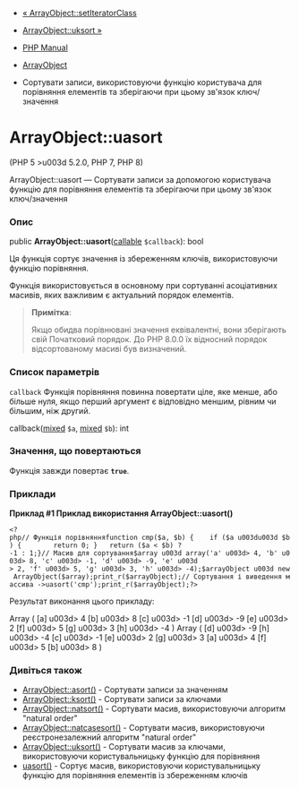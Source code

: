 - [« ArrayObject::setIteratorClass](arrayobject.setiteratorclass.md)
- [ArrayObject::uksort »](arrayobject.uksort.md)

- [PHP Manual](index.md)
- [ArrayObject](class.arrayobject.md)
- Сортувати записи, використовуючи функцію користувача для порівняння
елементів та зберігаючи при цьому зв'язок ключ/значення

# ArrayObject::uasort

(PHP 5 \>u003d 5.2.0, PHP 7, PHP 8)

ArrayObject::uasort — Сортувати записи за допомогою користувача
функцію для порівняння елементів та зберігаючи при цьому зв'язок ключ/значення

### Опис

public **ArrayObject::uasort**([callable](language.types.callable.md)
`$callback`): bool

Ця функція сортує значення із збереженням ключів, використовуючи
функцію порівняння.

Функція використовується в основному при сортуванні асоціативних масивів,
яких важливим є актуальний порядок елементів.

> **Примітка**:
>
> Якщо обидва порівнювані значення еквівалентні, вони зберігають свій
> Початковий порядок. До PHP 8.0.0 їх відносний порядок
> відсортованому масиві був визначений.

### Список параметрів

`callback`
Функція порівняння повинна повертати ціле, яке менше, або
більше нуля, якщо перший аргумент є відповідно меншим,
рівним чи більшим, ніж другий.

callback([mixed](language.types.declarations.md#language.types.declarations.mixed)
`$a`,
[mixed](language.types.declarations.md#language.types.declarations.mixed)
`$b`): int

### Значення, що повертаються

Функція завжди повертає **`true`**.

### Приклади

**Приклад #1 Приклад використання **ArrayObject::uasort()****

` <?php// Функція порівнянняfunction cmp($a, $b) {    if ($a u003du003d $b) {        return 0; }   return ($a < $b) ? -1 : 1;}// Масив для сортування$array u003d array('a' u003d> 4, 'b' u003d> 8, 'c' u003d> -1, 'd' u003d> -9, 'e' u003d > 2, 'f' u003d> 5, 'g' u003d> 3, 'h' u003d> -4);$arrayObject u003d new ArrayObject($array);print_r($arrayObject);// Сортування і виведення массива ->uasort('cmp');print_r($arrayObject);?> `

Результат виконання цього прикладу:

Array
(
[a] u003d> 4
[b] u003d> 8
[c] u003d> -1
[d] u003d> -9
[e] u003d> 2
[f] u003d> 5
[g] u003d> 3
[h] u003d> -4
)
Array
(
[d] u003d> -9
[h] u003d> -4
[c] u003d> -1
[e] u003d> 2
[g] u003d> 3
[a] u003d> 4
[f] u003d> 5
[b] u003d> 8
)

### Дивіться також

- [ArrayObject::asort()](arrayobject.asort.md) - Сортувати записи
за значенням
- [ArrayObject::ksort()](arrayobject.ksort.md) - Сортувати записи
за ключами
- [ArrayObject::natsort()](arrayobject.natsort.md) - Сортувати
масив, використовуючи алгоритм "natural order"
- [ArrayObject::natcasesort()](arrayobject.natcasesort.md) -
Сортувати масив, використовуючи реєстронезалежний алгоритм "natural
order"
- [ArrayObject::uksort()](arrayobject.uksort.md) - Сортувати
масив за ключами, використовуючи користувальницьку функцію для порівняння
- [uasort()](function.uasort.md) - Сортує масив, використовуючи
користувальницьку функцію для порівняння елементів із збереженням
ключів
